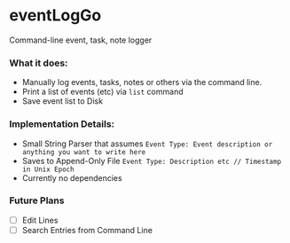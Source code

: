 # eventLogGo
Command-line event, task, note logger


### What it does:

- Manually log events, tasks, notes or others via the command line.
- Print a list of events (etc) via ```list``` command
- Save event list to Disk

### Implementation Details:
- Small String Parser that assumes
  ```Event Type: Event description or anything you want to write here```
- Saves to Append-Only File
  ```Event Type: Description etc // Timestamp in Unix Epoch```
- Currently no dependencies

### Future Plans

-[ ] Edit Lines
-[ ] Search Entries from Command Line
